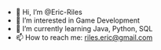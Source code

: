 - 👋 Hi, I’m @Eric-Riles
- 👀 I’m interested in Game Development
- 🌱 I’m currently learning Java, Python, SQL
- 📫 How to reach me: riles.eric@gmail.com

<!---
Eric-Riles/Eric-Riles is a ✨ special ✨ repository because its `README.md` (this file) appears on your GitHub profile.
You can click the Preview link to take a look at your changes.
--->
